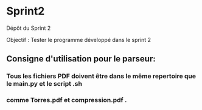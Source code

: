 # Sprint2
Dépôt du Sprint 2

Objectif : Tester le programme développé dans le sprint 2

## Consigne d'utilisation pour le parseur:
### Tous les fichiers PDF doivent être dans le même repertoire que le main.py et le script .sh 
### comme Torres.pdf  et compression.pdf . 